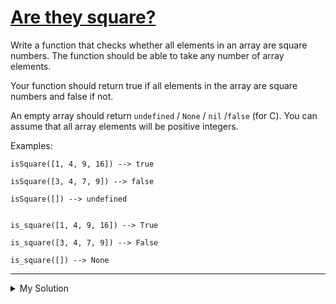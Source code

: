 # [Are they square?](https://www.codewars.com/kata/56853c44b295170b73000007)

Write a function that checks whether all elements in an array are square numbers. The function should be able to take any number of array elements.

Your function should return true if all elements in the array are square numbers and false if not.

An empty array should return `undefined` / `None` / `nil` /`false` (for C). You can assume that all array elements will be positive integers.

Examples:

    isSquare([1, 4, 9, 16]) --> true

    isSquare([3, 4, 7, 9]) --> false

    isSquare([]) --> undefined


    is_square([1, 4, 9, 16]) --> True

    is_square([3, 4, 7, 9]) --> False

    is_square([]) --> None

---

<details><summary>My Solution</summary>

```js
var isSquare = function (arr) {
  return arr.length ? arr.every(v => Number.isInteger(Math.sqrt(v))) : undefined
}
```

</details>
